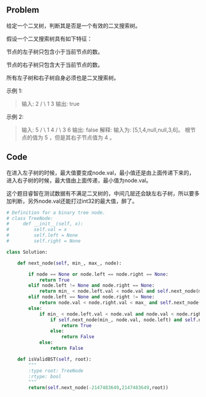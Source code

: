 ## Problem
给定一个二叉树，判断其是否是一个有效的二叉搜索树。

假设一个二叉搜索树具有如下特征：

节点的左子树只包含小于当前节点的数。

节点的右子树只包含大于当前节点的数。

所有左子树和右子树自身必须也是二叉搜索树。

示例 1:

>输入:
>    2
>   / \\
>  1   3
>输出: true

示例 2:

>输入:
>    5
>   / \\
>  1   4
>     / \\
>    3   6
>输出: false
>解释: 输入为: [5,1,4,null,null,3,6]。
>     根节点的值为 5 ，但是其右子节点值为 4 。

## Code
在进入左子树的时候，最大值要变成node.val，最小值还是由上面传递下来的，进入右子树的时候，最大值由上面传递，最小值为node.val。

这个题目睿智在测试数据有不满足二叉树的，中间几层还会缺左右子树，所以要多加判断，另外node.val还能打过int32的最大值，醉了。
```python
# Definition for a binary tree node.
# class TreeNode:
#     def __init__(self, x):
#         self.val = x
#         self.left = None
#         self.right = None

class Solution:

    def next_node(self, min_, max_, node):

        if node == None or node.left == node.right == None:
            return True
        elif node.left != None and node.right == None:
            return min_ < node.left.val < node.val and self.next_node(min_, node.val, node.left)
        elif node.left == None and node.right != None:
            return node.val < node.right.val < max_ and self.next_node(node.val, max_, node.right)
        else:
            if min_ < node.left.val < node.val and node.val < node.right.val < max_:
                if self.next_node(min_, node.val, node.left) and self.next_node(node.val, max_, node.right):
                    return True
                else:
                    return False
            else:
                return False

    def isValidBST(self, root):
        """
        :type root: TreeNode
        :rtype: bool
        """
        return(self.next_node(-2147483649,2147483649,root))
```